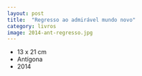 ```yaml
---
layout: post
title:  "Regresso ao admirável mundo novo"
category: livros
image: 2014-ant-regresso.jpg
---
```


- 13 x 21 cm
- Antígona
- 2014

